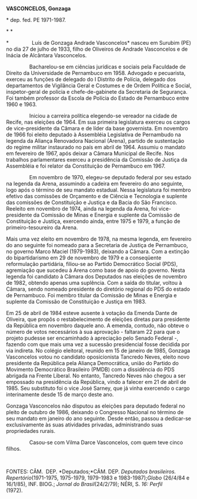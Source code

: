 **VASCONCELOS, Gonzaga**

\* dep. fed. PE 1971-1987.

* *

*                Luís de Gonzaga Andrade Vasconcelos* nasceu em Surubim
(PE) no dia 27 de julho de 1933, filho de Oliveiros de Andrade
Vasconcelos e de Inácia de Alcântara Vasconcelos.

                Bacharelou-se em ciências jurídicas e sociais pela
Faculdade de Direito da Universidade de Pernambuco em 1958. Advogado e
pecuarista, exerceu as funções de delegado do I Distrito de Polícia,
delegado dos departamentos de Vigilância Geral e Costumes e de Ordem
Política e Social, inspetor-geral de polícia e chefe-de-gabinete da
Secretaria de Segurança. Foi também professor da Escola de Polícia do
Estado de Pernambuco entre 1960 e 1963. 

                Iniciou a carreira política elegendo-se vereador na
cidade de Recife, nas eleições de 1964. Em sua primeira legislatura
exerceu os cargos de vice-presidente da Câmara e de líder da base
governista. Em novembro de 1966 foi eleito deputado à Assembléia
Legislativa de Pernambudo na legenda da Aliança Renovadora Nacional
(Arena), partido de sustentação do regime militar instaurado no país em
abril de 1964. Assumiu o mandato em fevereiro de 1967, após deixar a
Câmara Municipal de Recife. Nos trabalhos parlamentares exerceu a
presidência da Comissão de Justiça da Assembléia e foi relator da
Constituição de Pernambuco em 1967.

                Em novembro de 1970, elegeu-se deputado federal por seu
estado na legenda da Arena, assumindo a cadeira em fevereiro do ano
seguinte, logo após o término de seu mandato estadual. Nessa legislatura
foi membro efetivo das comissões de Orçamento e de Ciência e Tecnologia
e suplente das comissões de Constituição e Justiça e da Bacia do São
Francisco. Reeleito em novembro de 1974, ainda na legenda da Arena, foi
vice-presidente da Comissão de Minas e Energia e suplente da Comissão de
Constituição e Justiça, exercendo ainda, entre 1975 e 1979, a função de
primeiro-tesoureiro da Arena. 

Mais uma vez eleito em novembro de 1978, na mesma legenda, em fevereiro
do ano seguinte foi nomeado para a Secretaria de Justiça de Pernambuco,
no governo Marco Maciel (1979-1983), deixando a Câmara. Com a extinção
do bipartidarismo em 29 de novembro de 1979 e a conseqüente reformulação
partidária, filiou-se ao Partido Democrático Social (PDS), agremiação
que sucedeu à Arena como base de apoio do governo. Nesta legenda foi
candidato à Câmara dos Deputados nas eleições de novembro de 1982,
obtendo apenas uma suplência. Com a saída do titular, voltou à Câmara,
sendo nomeado presidente do diretório regional do PDS do estado de
Pernambuco. Foi membro titular da Comissão de Minas e Energia e suplente
da Comissão de Constituição e Justiça em 1983.

Em 25 de abril de 1984 esteve ausente à votação da Emenda Dante de
Oliveira, que propôs o restabelecimento de eleições diretas para
presidente da República em novembro daquele ano. A emenda, contudo, não
obteve o número de votos necessários à sua aprovação - faltaram 22 para
que o projeto pudesse ser encaminhado à apreciação pelo Senado Federal
-, fazendo com que mais uma vez a sucessão presidencial fosse decidida
por via indireta. No colégio eleitoral, reunido em 15 de janeiro de
1985, Gonzaga Vasconcelos votou no candidato oposicionista Tancredo
Neves, eleito novo presidente da República pela Aliança Democrática,
união do Partido do Movimento Democrático Brasileiro (PMDB) com a
dissidência do PDS abrigada na Frente Liberal. No entanto, Tancredo
Neves não chegou a ser empossado na presidência da República, vindo a
falecer em 21 de abril de 1985. Seu substituto foi o vice José Sarney,
que já vinha exercendo o cargo interinamente desde 15 de março deste
ano.

Gonzaga Vasconcelos não disputou as eleições para deputado federal no
pleito de outubro de 1986, deixando o Congresso Nacional no término de
seu mandato em janeiro do ano seguinte. Desde então, passou a dedicar-se
exclusivamente às suas atividades privadas, administrando suas
propriedades rurais.

                Casou-se com Vilma Darce Vasconcelos, com quem teve
cinco filhos.

 

FONTES: CÂM.  DEP. *Deputados;*CÂM. DEP. *Deputados brasileiros. 
Repertório*(1971-1975, 1975-1979, 1979-1983 e 1983-1987);*Globo*
(26/4/84 e 16/1/85), INF. BIOG.; *Jornal do Brasil*(24/2/79); NÉRI, S.
*16:* *Perfil* (1972).                                     
